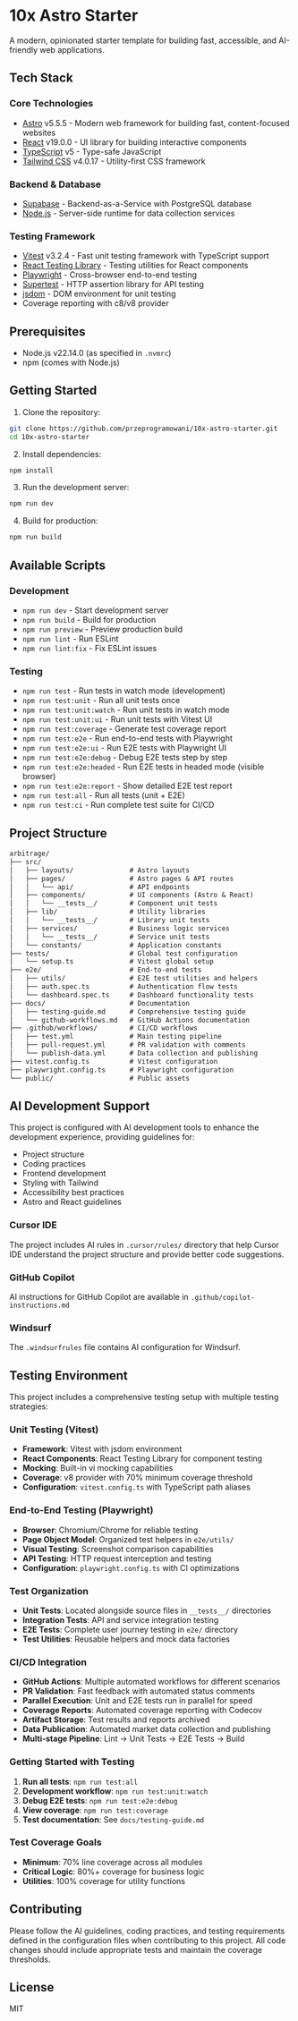 # 10x Astro Starter

A modern, opinionated starter template for building fast, accessible, and AI-friendly web applications.

## Tech Stack

### Core Technologies
- [Astro](https://astro.build/) v5.5.5 - Modern web framework for building fast, content-focused websites
- [React](https://react.dev/) v19.0.0 - UI library for building interactive components
- [TypeScript](https://www.typescriptlang.org/) v5 - Type-safe JavaScript
- [Tailwind CSS](https://tailwindcss.com/) v4.0.17 - Utility-first CSS framework

### Backend & Database
- [Supabase](https://supabase.com/) - Backend-as-a-Service with PostgreSQL database
- [Node.js](https://nodejs.org/) - Server-side runtime for data collection services

### Testing Framework
- [Vitest](https://vitest.dev/) v3.2.4 - Fast unit testing framework with TypeScript support
- [React Testing Library](https://testing-library.com/docs/react-testing-library/intro/) - Testing utilities for React components
- [Playwright](https://playwright.dev/) - Cross-browser end-to-end testing
- [Supertest](https://github.com/ladjs/supertest) - HTTP assertion library for API testing
- [jsdom](https://github.com/jsdom/jsdom) - DOM environment for unit testing
- Coverage reporting with c8/v8 provider

## Prerequisites

- Node.js v22.14.0 (as specified in `.nvmrc`)
- npm (comes with Node.js)

## Getting Started

1. Clone the repository:

```bash
git clone https://github.com/przeprogramowani/10x-astro-starter.git
cd 10x-astro-starter
```

2. Install dependencies:

```bash
npm install
```

3. Run the development server:

```bash
npm run dev
```

4. Build for production:

```bash
npm run build
```

## Available Scripts

### Development
- `npm run dev` - Start development server
- `npm run build` - Build for production
- `npm run preview` - Preview production build
- `npm run lint` - Run ESLint
- `npm run lint:fix` - Fix ESLint issues

### Testing
- `npm run test` - Run tests in watch mode (development)
- `npm run test:unit` - Run all unit tests once
- `npm run test:unit:watch` - Run unit tests in watch mode
- `npm run test:unit:ui` - Run unit tests with Vitest UI
- `npm run test:coverage` - Generate test coverage report
- `npm run test:e2e` - Run end-to-end tests with Playwright
- `npm run test:e2e:ui` - Run E2E tests with Playwright UI
- `npm run test:e2e:debug` - Debug E2E tests step by step
- `npm run test:e2e:headed` - Run E2E tests in headed mode (visible browser)
- `npm run test:e2e:report` - Show detailed E2E test report
- `npm run test:all` - Run all tests (unit + E2E)
- `npm run test:ci` - Run complete test suite for CI/CD

## Project Structure

```md
arbitrage/
├── src/
│   ├── layouts/              # Astro layouts
│   ├── pages/                # Astro pages & API routes
│   │   └── api/              # API endpoints
│   ├── components/           # UI components (Astro & React)
│   │   └── __tests__/        # Component unit tests
│   ├── lib/                  # Utility libraries
│   │   └── __tests__/        # Library unit tests
│   ├── services/             # Business logic services
│   │   └── __tests__/        # Service unit tests
│   └── constants/            # Application constants
├── tests/                    # Global test configuration
│   └── setup.ts              # Vitest global setup
├── e2e/                      # End-to-end tests
│   ├── utils/                # E2E test utilities and helpers
│   ├── auth.spec.ts          # Authentication flow tests
│   └── dashboard.spec.ts     # Dashboard functionality tests
├── docs/                     # Documentation
│   ├── testing-guide.md      # Comprehensive testing guide
│   └── github-workflows.md   # GitHub Actions documentation
├── .github/workflows/        # CI/CD workflows
│   ├── test.yml              # Main testing pipeline
│   ├── pull-request.yml      # PR validation with comments
│   └── publish-data.yml      # Data collection and publishing
├── vitest.config.ts          # Vitest configuration
├── playwright.config.ts      # Playwright configuration
└── public/                   # Public assets
```

## AI Development Support

This project is configured with AI development tools to enhance the development experience, providing guidelines for:

- Project structure
- Coding practices
- Frontend development
- Styling with Tailwind
- Accessibility best practices
- Astro and React guidelines

### Cursor IDE

The project includes AI rules in `.cursor/rules/` directory that help Cursor IDE understand the project structure and provide better code suggestions.

### GitHub Copilot

AI instructions for GitHub Copilot are available in `.github/copilot-instructions.md`

### Windsurf

The `.windsurfrules` file contains AI configuration for Windsurf.

## Testing Environment

This project includes a comprehensive testing setup with multiple testing strategies:

### Unit Testing (Vitest)
- **Framework**: Vitest with jsdom environment
- **React Components**: React Testing Library for component testing
- **Mocking**: Built-in vi mocking capabilities
- **Coverage**: v8 provider with 70% minimum coverage threshold
- **Configuration**: `vitest.config.ts` with TypeScript path aliases

### End-to-End Testing (Playwright)
- **Browser**: Chromium/Chrome for reliable testing
- **Page Object Model**: Organized test helpers in `e2e/utils/`
- **Visual Testing**: Screenshot comparison capabilities
- **API Testing**: HTTP request interception and testing
- **Configuration**: `playwright.config.ts` with CI optimizations

### Test Organization
- **Unit Tests**: Located alongside source files in `__tests__/` directories
- **Integration Tests**: API and service integration testing
- **E2E Tests**: Complete user journey testing in `e2e/` directory
- **Test Utilities**: Reusable helpers and mock data factories

### CI/CD Integration
- **GitHub Actions**: Multiple automated workflows for different scenarios
- **PR Validation**: Fast feedback with automated status comments
- **Parallel Execution**: Unit and E2E tests run in parallel for speed
- **Coverage Reports**: Automated coverage reporting with Codecov
- **Artifact Storage**: Test results and reports archived
- **Data Publication**: Automated market data collection and publishing
- **Multi-stage Pipeline**: Lint → Unit Tests → E2E Tests → Build

### Getting Started with Testing

1. **Run all tests**: `npm run test:all`
2. **Development workflow**: `npm run test:unit:watch`
3. **Debug E2E tests**: `npm run test:e2e:debug`
4. **View coverage**: `npm run test:coverage`
5. **Test documentation**: See `docs/testing-guide.md`

### Test Coverage Goals
- **Minimum**: 70% line coverage across all modules
- **Critical Logic**: 80%+ coverage for business logic
- **Utilities**: 100% coverage for utility functions

## Contributing

Please follow the AI guidelines, coding practices, and testing requirements defined in the configuration files when contributing to this project. All code changes should include appropriate tests and maintain the coverage thresholds.

## License

MIT
